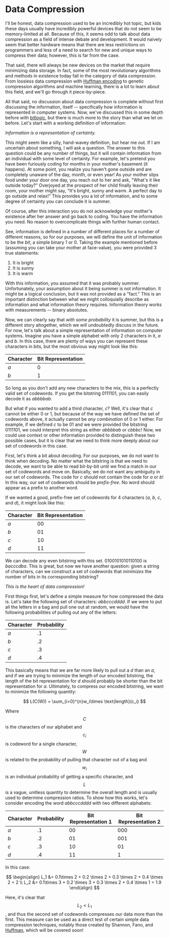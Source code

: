 # Data Compression

I'll be honest, data compression used to be an incredibly hot topic, but kids these days usually have incredibly powerful devices that do not seem to be memory-limited at all.
Because of this, it seems odd to talk about data compression as a field of intense debate and development.
It would naively seem that better hardware means that there are less restrictions on programmers and less of a need to search for new and unique ways to compress their data; however, this is far from the case.

That said, there will always be new devices on the market that require minimizing data storage.
In fact, some of the most revolutionary algorithms and methods in existence today fall in the category of data compression.
From lossless data compression with [Huffman encoding](../../algorithms/huffman_encoding/huffman_encoding.md) to genetic compression algorithms and machine learning, there is a lot to learn about this field, and we'll go through it piece-by-piece.

All that said, no discussion about data compression is complete without first discussing the information, itself -- specifically how information is represented in computer systems.
Now, we've discussed this in some depth before with [bitlogic](../../principles_of_code/building_blocks/bitlogic.md), but there is much more to the story than what we let on before.
Let's start with a working definition of information:

*Information is a representation of certainty.*

This might seem like a silly, hand-wavey definition, but hear me out.
If I am uncertain about something, I will ask a question.
The answer to this question could be any number of things, but it will contain information from an individual with some level of certainty.
For example, let's pretend you have been furiously coding for months in your mother's basement (it happens).
At some point, you realize you haven't gone outside and are completely unaware of the day, month, or even year!
As your mother slips food under your door one day, you reach out to her and ask, "What's it like outside today?"
Overjoyed at the prospect of her child finally leaving their room, your mother might say, "It's bright, sunny and warm. A perfect day to go outside and relax!"
This provides you a lot of information, and to some degree of certainty you can conclude it is summer.

Of course, after this interaction you do not acknowledge your mother's existence after her answer and go back to coding.
You have the information you need.
No reason to overcomplicate things with further human contact.

See, information is defined in a number of different places for a number of different reasons, so for our purposes, we will define the unit of information to be the *bit*, a simple binary 1 or 0.
Taking the example mentioned before (assuming you can take your mother at face-value), you were provided 3 true statements:

1. It is bright
2. It is sunny
3. It is warm

With this information, you assumed that it was probably summer.
Unfortunately, your assumption about it being summer is not information.
It might be a logical conclusion, but it was not provided as a "fact."
This is an important distinction between what we might colloquially describe as information and what information theory requires.
Information theory works with measurements -- binary absolutes.

Now, we can clearly say that *with some probability* it is summer, but this is a different story altogether, which we will undoubtedly discuss in the future.
For now, let's talk about a simple representation of information on computer systems.
Imagine you have a simple alphabet with only 2 characters in it, _a_ and _b_.
In this case, there are plenty of ways you can represent these characters in bits, but the most obvious way might look like this:

| Character | Bit Representation |
| --------- | ------------------ |
| _a_       | 0                  |
| _b_       | 1                  |

So long as you don't add any new characters to the mix, this is a perfectly valid set of codewords.
If you get the bitstring 0111101, you can easily decode it as _abbbbab_.

But what if you wanted to add a third character, _c_?
Well, it's clear that _c_ cannot be either 0 or 1, but because of the way we have defined the set of codewords above, it actually cannot be *any combination* of 0 or 1 either.
For example, if we defined _c_ to be 01 and we were provided the bitstring 0111101, we could interpret this string as either _abbbbab_ or _cbbbc_!
Now, we could use context or other information provided to distinguish these two possible cases, but it is clear that we need to think more deeply about our set of codewords in this case.

First, let's think a bit about decoding.
For our purposes, we do not want to think when decoding.
No matter what the bitstring is that we need to decode, we want to be able to read bit-by-bit until we find a match in our set of codewords and move on.
Basically, we do not want any ambiguity in our set of codewords.
The code for _c_ should not contain the code for _a_ or _b_!
In this way, our set of codewords should be *prefix-free*.
No word should appear as a prefix to another word.

If we wanted a good, prefix-free set of codewords for 4 characters (_a_, _b_, _c_, and _d_), it might look like this:

| Character | Bit Representation |
| --------- | ------------------ |
| _a_       | 00                 |
| _b_       | 01                 |
| _c_       | 10                 |
| _d_       | 11                 |

We can decode any even bitstring with this set.
0100101010110100 is _bacccdba_.
This is great, but now we have another question: given a string of characters, can we construct a set of codewords that *minimizes* the number of bits in its corresponding bitstring?

*This is the heart of data compression!*

First things first, let's define a simple measure for how compressed the data is.
Let's take the following set of characters: _abbcccdddd_.
If we were to put all the letters in a bag and pull one out at random, we would have the following probabilities of pulling out any of the letters:

| Character | Probability |
| --------- | ----------- |
| _a_       | .1          |
| _b_       | .2          |
| _c_       | .3          |
| _d_       | .4          |

This basically means that we are far more likely to pull out a _d_ than an _a_, and if we are trying to minimize the length of our encoded bitstring, the length of the bit representation for _d_ should probably be shorter than the bit representation for _a_.
Ultimately, to compress our encoded bitstring, we want to minimize the following quantity:

$$
L(C(W)) = \sum_{i=0}^{n}w_i\times \text{length}(c_i)
$$

Where $$C$$ is the characters of our alphabet and $$c_i$$ is codeword for a single character, $$W$$ is related to the probability of pulling that character out of a bag and $$w_i$$ is an individual probability of getting a specific character, and $$L$$ is a vague, unitless quantity to determine the overall length and is usually used to determine compression ratios.
To show how this works, let's consider encoding the word _abbcccdddd_ with two different alphabets:

| Character |  Probability | Bit Representation 1 | Bit Representation 2 |
| --------- | ------------ | -------------------- | -------------------- |
| _a_       | .1           | 00                   | 000                  |
| _b_       | .2           | 01                   | 001                  |
| _c_       | .3           | 10                   | 01                   |
| _d_       | .4           | 11                   | 1                    |

In this case:

$$
\begin{align}
L_1 &= 0.1\times 2 + 0.2 \times 2 + 0.3 \times 2 + 0.4 \times 2 = 2 \\
L_2 &= 0.1\times 3 + 0.2 \times 3 + 0.3 \times 2 + 0.4 \times 1 = 1.9
\end{align}
$$

Here, it's clear that $$L_2 < L_1$$, and thus the second set of codewords compresses our data more than the first.
This measure can be used as a direct test of certain simple data compression techniques, notably those created by Shannon, Fano, and [Huffman](../../algorithms/huffman_encoding/huffman_encoding.md), which will be covered soon!


<script>
MathJax.Hub.Queue(["Typeset",MathJax.Hub]);
</script>
$$
\newcommand{\d}{\mathrm{d}}
\newcommand{\bff}{\boldsymbol{f}}
\newcommand{\bfg}{\boldsymbol{g}}
\newcommand{\bfp}{\boldsymbol{p}}
\newcommand{\bfq}{\boldsymbol{q}}
\newcommand{\bfx}{\boldsymbol{x}}
\newcommand{\bfu}{\boldsymbol{u}}
\newcommand{\bfv}{\boldsymbol{v}}
\newcommand{\bfA}{\boldsymbol{A}}
\newcommand{\bfB}{\boldsymbol{B}}
\newcommand{\bfC}{\boldsymbol{C}}
\newcommand{\bfM}{\boldsymbol{M}}
\newcommand{\bfJ}{\boldsymbol{J}}
\newcommand{\bfR}{\boldsymbol{R}}
\newcommand{\bfT}{\boldsymbol{T}}
\newcommand{\bfomega}{\boldsymbol{\omega}}
\newcommand{\bftau}{\boldsymbol{\tau}}
$$

